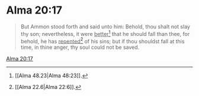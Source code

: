 # Alma 20:17

> But Ammon stood forth and said unto him: Behold, thou shalt not slay thy son; nevertheless, it were <u>better</u>[^a] that he should fall than thee, for behold, he has <u>repented</u>[^b] of his sins; but if thou shouldst fall at this time, in thine anger, thy soul could not be saved.

[Alma 20:17](https://www.churchofjesuschrist.org/study/scriptures/bofm/alma/20?lang=eng&id=p17#p17)


[^a]: [[Alma 48.23|Alma 48:23]].  
[^b]: [[Alma 22.6|Alma 22:6]].  
